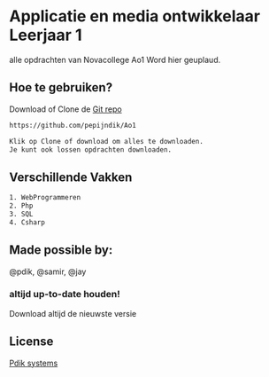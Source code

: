 # Applicatie en media ontwikkelaar Leerjaar 1

alle opdrachten van Novacollege Ao1 Word hier geuplaud.

## Hoe te gebruiken?

Download of Clone de [Git repo](https://github.com/pepijndik/Ao1)

```bash
https://github.com/pepijndik/Ao1

Klik op Clone of download om alles te downloaden.
Je kunt ook lossen opdrachten downloaden.
```

##  Verschillende Vakken

```bash
1. WebProgrammeren
2. Php
3. SQL
4. Csharp
```

## Made possible by:
@pdik,  @samir, @jay

### altijd up-to-date houden!
Download altijd de nieuwste versie

## License
[Pdik systems](https://pdik.nl/)
